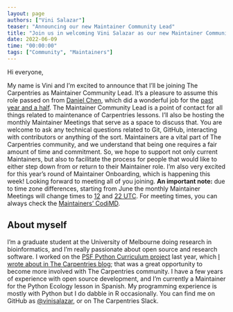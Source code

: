 ```yaml
---
layout: page
authors: ["Vini Salazar"]
teaser: "Announcing our new Maintainer Community Lead"
title: "Join us in welcoming Vini Salazar as our new Maintainer Community Lead!"
date: 2022-06-09
time: "00:00:00"
tags: ["Community", "Maintainers"]
---
```


Hi everyone,

My name is Vini and I’m excited to announce that I’ll be joining The Carpentries as Maintainer Community Lead. It’s a pleasure to assume this role passed on from [Daniel Chen](https://carpentries.org/blog/2020/11/introducing-Dan-Chen-as-Maintainer-Community-Lead/), which did a wonderful job for the [past year and a half](https://carpentries.org/blog/2022/05/community_maintainer_update/). The Maintainer Community Lead is a point of contact for all things related to maintenance of Carpentries lessons. I’ll also be hosting the monthly Maintainer Meetings that serve as a space to discuss that. You are welcome to ask any technical questions related to Git, GitHub, interacting with contributors or anything of the sort. Maintainers are a vital part of The Carpentries community, and we understand that being one requires a fair amount of time and commitment. So, we hope to support not only current Maintainers, but also to facilitate the process for people that would like to either step down from or return to their Maintainer role. I’m also very excited for this year’s round of Maintainer Onboarding, which is happening this week! Looking forward to meeting all of you joining.
**An important note:** due to time zone differences, starting from June the monthly Maintainer Meetings will change times to [12](https://www.timeanddate.com/worldclock/fixedtime.html?msg=Monthly+Meeting&iso=20220615T12) and [22 UTC](https://www.timeanddate.com/worldclock/fixedtime.html?msg=Monthly+Meeting&iso=20220615T22). For meeting times,  you can always check the [Maintainers’ CodiMD](https://codimd.carpentries.org/maintainers).


## About myself
I’m a graduate student at the University of Melbourne doing research in bioinformatics, and I’m really passionate about open source and research software. I worked on the [PSF Python Curriculum project](https://carpentries.org/blog/2021/04/carpentries-python-software-working-group-grant/) last year, which [I wrote about in The Carpentries blog](https://carpentries.org/blog/2021/07/carpentries-python-curriculum-project-wrap-up/); that was a great opportunity to become more involved with The Carpentries community. I have a few years of experience with open source development, and I’m currently a Maintainer for the Python Ecology lesson in Spanish. My programming experience is mostly with Python but I do dabble in R occasionally. You can find me on GitHub as [@vinisalazar](https://github.com/vinisalazar/), or on The Carpentries Slack.
